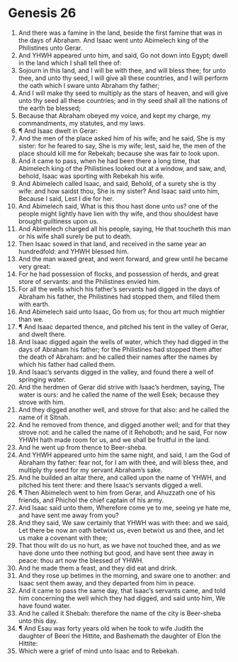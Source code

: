 ﻿# Genesis 26
1. And there was a famine in the land, beside the first famine that was in the days of Abraham. And Isaac went unto Abimelech king of the Philistines unto Gerar. 
2. And YHWH appeared unto him, and said, Go not down into Egypt; dwell in the land which I shall tell thee of: 
3. Sojourn in this land, and I will be with thee, and will bless thee; for unto thee, and unto thy seed, I will give all these countries, and I will perform the oath which I sware unto Abraham thy father; 
4. And I will make thy seed to multiply as the stars of heaven, and will give unto thy seed all these countries; and in thy seed shall all the nations of the earth be blessed; 
5. Because that Abraham obeyed my voice, and kept my charge, my commandments, my statutes, and my laws. 
6. ¶ And Isaac dwelt in Gerar: 
7. And the men of the place asked him of his wife; and he said, She is my sister: for he feared to say, She is my wife; lest, said he, the men of the place should kill me for Rebekah; because she was fair to look upon. 
8. And it came to pass, when he had been there a long time, that Abimelech king of the Philistines looked out at a window, and saw, and, behold, Isaac was sporting with Rebekah his wife. 
9. And Abimelech called Isaac, and said, Behold, of a surety she is thy wife: and how saidst thou, She is my sister? And Isaac said unto him, Because I said, Lest I die for her. 
10. And Abimelech said, What is this thou hast done unto us? one of the people might lightly have lien with thy wife, and thou shouldest have brought guiltiness upon us. 
11. And Abimelech charged all his people, saying, He that toucheth this man or his wife shall surely be put to death. 
12. Then Isaac sowed in that land, and received in the same year an hundredfold: and YHWH blessed him. 
13. And the man waxed great, and went forward, and grew until he became very great: 
14. For he had possession of flocks, and possession of herds, and great store of servants: and the Philistines envied him. 
15. For all the wells which his father’s servants had digged in the days of Abraham his father, the Philistines had stopped them, and filled them with earth. 
16. And Abimelech said unto Isaac, Go from us; for thou art much mightier than we. 
17. ¶ And Isaac departed thence, and pitched his tent in the valley of Gerar, and dwelt there. 
18. And Isaac digged again the wells of water, which they had digged in the days of Abraham his father; for the Philistines had stopped them after the death of Abraham: and he called their names after the names by which his father had called them. 
19. And Isaac’s servants digged in the valley, and found there a well of springing water. 
20. And the herdmen of Gerar did strive with Isaac’s herdmen, saying, The water is ours: and he called the name of the well Esek; because they strove with him. 
21. And they digged another well, and strove for that also: and he called the name of it Sitnah. 
22. And he removed from thence, and digged another well; and for that they strove not: and he called the name of it Rehoboth; and he said, For now YHWH hath made room for us, and we shall be fruitful in the land. 
23. And he went up from thence to Beer-sheba. 
24. And YHWH appeared unto him the same night, and said, I am the God of Abraham thy father: fear not, for I am with thee, and will bless thee, and multiply thy seed for my servant Abraham’s sake. 
25. And he builded an altar there, and called upon the name of YHWH, and pitched his tent there: and there Isaac’s servants digged a well. 
26. ¶ Then Abimelech went to him from Gerar, and Ahuzzath one of his friends, and Phichol the chief captain of his army. 
27. And Isaac said unto them, Wherefore come ye to me, seeing ye hate me, and have sent me away from you? 
28. And they said, We saw certainly that YHWH was with thee: and we said, Let there be now an oath betwixt us, even betwixt us and thee, and let us make a covenant with thee; 
29. That thou wilt do us no hurt, as we have not touched thee, and as we have done unto thee nothing but good, and have sent thee away in peace: thou art now the blessed of YHWH. 
30. And he made them a feast, and they did eat and drink. 
31. And they rose up betimes in the morning, and sware one to another: and Isaac sent them away, and they departed from him in peace. 
32. And it came to pass the same day, that Isaac’s servants came, and told him concerning the well which they had digged, and said unto him, We have found water. 
33. And he called it Shebah: therefore the name of the city is Beer-sheba unto this day. 
34. ¶ And Esau was forty years old when he took to wife Judith the daughter of Beeri the Hittite, and Bashemath the daughter of Elon the Hittite: 
35. Which were a grief of mind unto Isaac and to Rebekah. 
